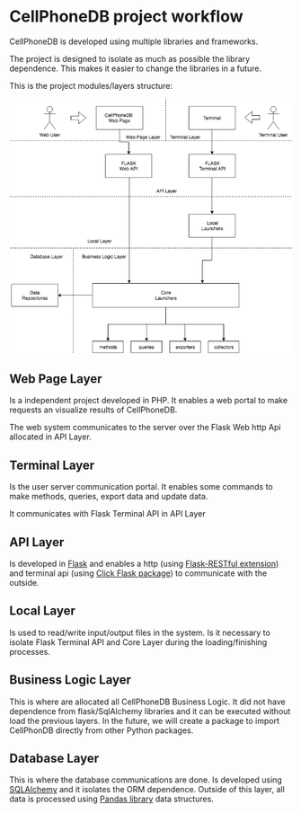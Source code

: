 # CellPhoneDB project workflow
CellPhoneDB is developed using multiple libraries and frameworks.

The project is designed to isolate as much as possible the library dependence. This makes it easier to change the libraries
in a future.


This is the project modules/layers structure:

![alt text](images/project_workflow.png "Logo Title Text 1")

## Web Page Layer
Is a independent project developed in PHP. It enables a web portal to make requests an visualize results of CellPhoneDB.

The web system communicates to the server over the Flask Web http Api allocated in API Layer.

## Terminal Layer  
Is the user server communication portal. It enables some commands to make methods, queries, export data and update data.

It communicates with Flask Terminal API in API Layer

## API Layer
Is developed in [Flask](http://flask.pocoo.org/) and enables a http (using [Flask-RESTful extension](https://flask-restful.readthedocs.io/en/latest/))
 and terminal api (using  [Click Flask package](http://click.pocoo.org/5/)) to communicate with the outside.

## Local Layer
Is used to read/write input/output files in the system. Is it necessary to isolate Flask Terminal API and Core Layer 
during the loading/finishing processes.

## Business Logic Layer
This is where are allocated all CellPhoneDB Business Logic. It did not have dependence from flask/SqlAlchemy libraries and
it can be executed without load the previous layers. In the future, we will create a package to import CellPhonDB directly 
from other Python packages.

## Database Layer
This is where the database communications are done. Is developed using [SQLAlchemy](https://www.sqlalchemy.org/) and it 
isolates the ORM dependence. Outside of this layer, all data is processed using [Pandas library](https://pandas.pydata.org/) data structures.
